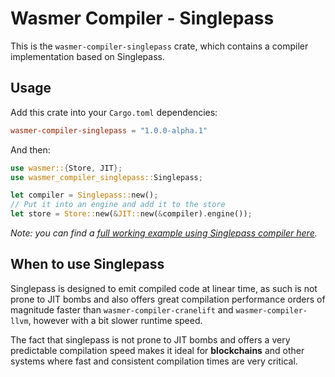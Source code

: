 # Wasmer Compiler - Singlepass

This is the `wasmer-compiler-singlepass` crate, which contains a
compiler implementation based on Singlepass.

## Usage

Add this crate into your `Cargo.toml` dependencies:

```toml
wasmer-compiler-singlepass = "1.0.0-alpha.1"
```

And then:

```rust
use wasmer::{Store, JIT};
use wasmer_compiler_singlepass::Singlepass;

let compiler = Singlepass::new();
// Put it into an engine and add it to the store
let store = Store::new(&JIT::new(&compiler).engine());
```

*Note: you can find a [full working example using Singlepass compiler here](https://github.com/wasmerio/wasmer-reborn/blob/master/examples/compiler-singlepass.rs).*

## When to use Singlepass

Singlepass is designed to emit compiled code at linear time, as such
is not prone to JIT bombs and also offers great compilation performance
orders of magnitude faster than `wasmer-compiler-cranelift` and
`wasmer-compiler-llvm`, however with a bit slower runtime speed.

The fact that singlepass is not prone to JIT bombs and offers a very
predictable compilation speed makes it ideal for **blockchains** and other
systems where fast and consistent compilation times are very critical.
